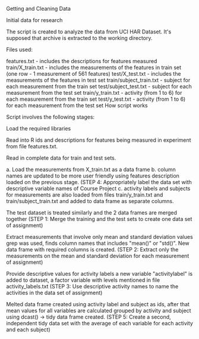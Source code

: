 Getting and Cleaning Data

Initial data for research

The script is created to analyze the data from UCI HAR Dataset. It's supposed that archive is extracted to the working directory.

Files used:

features.txt - includes the descriptions for features measured
train/X_train.txt - includes the measurements of the features in train set (one row - 1 measurement of 561 features)
test/X_test.txt - includes the measurements of the features in test set
train/subject_train.txt - subject for each measurement from the train set
test/subject_test.txt - subject for each measurement from the test set
train/y_train.txt - activity (from 1 to 6) for each measurement from the train set
test/y_test.txt - activity (from 1 to 6) for each measurement from the test set
How script works

Script involves the following stages:

Load the required libraries

Read into R ids and descriptions for features being measured in experiment from file features.txt.

Read in complete data for train and test sets.

a. Load the measurements from X_train.txt as a data frame
b. column names are updated to be more user friendly using features description loaded on the previous stage. (STEP 4: Appropriately label the data set with descriptive variable names of Course Project
c. activity labels and subjects for measurements are also loaded from files train/y_train.txt and train/subject_train.txt and added to data frame as separate columns.

The test dataset is treated similarly and the 2 data frames are merged together (STEP 1: Merge the training and the test sets to create one data set of assignment)

Extract measurements that involve only mean and standard deviation values grep was used, finds column names that includes "mean()" or "std()". New data frame with required columns is created. (STEP 2: Extract only the measurements on the mean and standard deviation for each measurement of assignment)

Provide descriptive values for activity labels a new variable "activitylabel" is added to dataset, a factor variable with levels mentioned in file activity_labels.txt (STEP 3: Use descriptive activity names to name the activities in the data set of assignment)

Melted data frame created using activity label and subject as ids, after that mean values for all variables are calculated grouped by activity and subject using dcast() -> tidy data frame created. (STEP 5: Create a second, independent tidy data set with the average of each variable for each activity and each subject)
